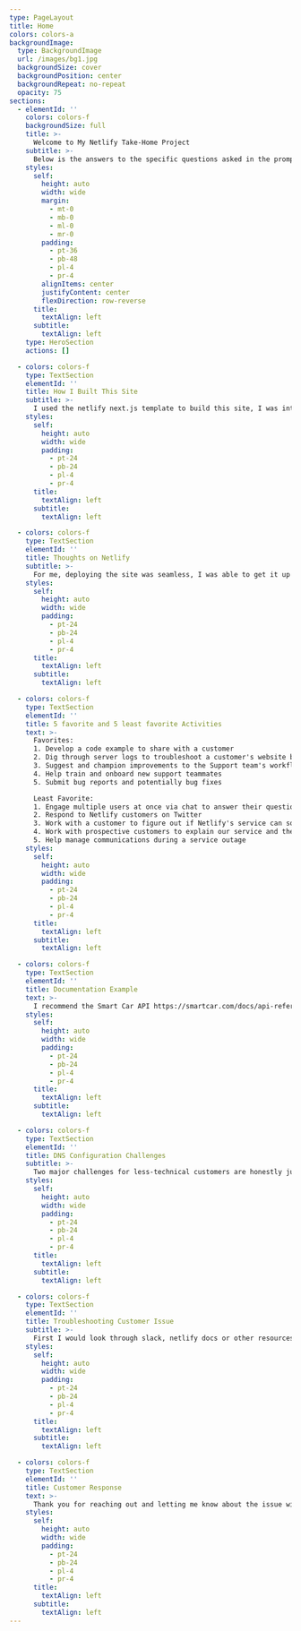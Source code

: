 ```yaml
---
type: PageLayout
title: Home
colors: colors-a
backgroundImage:
  type: BackgroundImage
  url: /images/bg1.jpg
  backgroundSize: cover
  backgroundPosition: center
  backgroundRepeat: no-repeat
  opacity: 75
sections:
  - elementId: ''
    colors: colors-f
    backgroundSize: full
    title: >-
      Welcome to My Netlify Take-Home Project
    subtitle: >-
      Below is the answers to the specific questions asked in the prompts
    styles:
      self:
        height: auto
        width: wide
        margin:
          - mt-0
          - mb-0
          - ml-0
          - mr-0
        padding:
          - pt-36
          - pb-48
          - pl-4
          - pr-4
        alignItems: center
        justifyContent: center
        flexDirection: row-reverse
      title:
        textAlign: left
      subtitle:
        textAlign: left
    type: HeroSection
    actions: []

  - colors: colors-f
    type: TextSection
    elementId: ''
    title: How I Built This Site
    subtitle: >-
      I used the netlify next.js template to build this site, I was interested in building using this because I have played around with it a little bit but not as much as I would like to. One challenge I came across was that I had a grand idea of tabbing out all the questions so that they would be in the header, but then my daughter woke up from her nap and for the sake of time I decided it would be best to probaby just have everything live on the main page.
    styles:
      self:
        height: auto
        width: wide
        padding:
          - pt-24
          - pb-24
          - pl-4
          - pr-4
      title:
        textAlign: left
      subtitle:
        textAlign: left

  - colors: colors-f
    type: TextSection
    elementId: ''
    title: Thoughts on Netlify
    subtitle: >-
      For me, deploying the site was seamless, I was able to get it up and running in no time. I really appreciated how on the overview page on netlify there is a section called Set up your site, I like how that section walks you through all the neccesary next steps like setting up a custom domain and securing your site with HTTPS. I would also eventually love to explore the logs and site analytics at some point but obviously that is not in the cards for this exercise.
    styles:
      self:
        height: auto
        width: wide
        padding:
          - pt-24
          - pb-24
          - pl-4
          - pr-4
      title:
        textAlign: left
      subtitle:
        textAlign: left

  - colors: colors-f
    type: TextSection
    elementId: ''
    title: 5 favorite and 5 least favorite Activities
    text: >-
      Favorites:
      1. Develop a code example to share with a customer
      2. Dig through server logs to troubleshoot a customer's website behavior
      3. Suggest and champion improvements to the Support team's workflow
      4. Help train and onboard new support teammates
      5. Submit bug reports and potentially bug fixes

      Least Favorite:
      1. Engage multiple users at once via chat to answer their questions and troubleshoot problems
      2. Respond to Netlify customers on Twitter
      3. Work with a customer to figure out if Netlify's service can solve a particular workflow or integration challenge they have
      4. Work with prospective customers to explain our service and the pricing model
      5. Help manage communications during a service outage
    styles:
      self:
        height: auto
        width: wide
        padding:
          - pt-24
          - pb-24
          - pl-4
          - pr-4
      title:
        textAlign: left
      subtitle:
        textAlign: left

  - colors: colors-f
    type: TextSection
    elementId: ''
    title: Documentation Example
    text: >-
      I recommend the Smart Car API https://smartcar.com/docs/api-reference/intro for its ease of use and the features that it provides, not only can you use this to lock, unlock a car but you can also use it to check out the charging behavior of the car and the odometer or even tire pressure. I have implemented this in the past and the docs are so well written and the support team is readily available that if someone wanted to create a custom app to lock and unlock their car if they forgot their keys somewhere or wanted to remotely check in on their tire pressure this is a great resource to do so!
    styles:
      self:
        height: auto
        width: wide
        padding:
          - pt-24
          - pb-24
          - pl-4
          - pr-4
      title:
        textAlign: left
      subtitle:
        textAlign: left

  - colors: colors-f
    type: TextSection
    elementId: ''
    title: DNS Configuration Challenges
    subtitle: >-
      Two major challenges for less-technical customers are honestly just the unfamiliaroty of it all, when you are changing DNS records in Wix or another platform reading the instructions can feel overwhelming because of all of the technical jargon but the beauty of it is that once you get through the steps its really just a matter of copying and pasting the needed changes. I really do think for less technical folks it is just the unkown. I remember having to teach my husband this and once he realized how it really it just copying and pasting he felt much more confident that he could do it on his own in the future, Another challenge I think is the time it can take to update the records. When working with DNS configurations it can take awhile to see those updates and for someone who is unfamiliar that can probably feel a bit overwhelming and they may give up or think something is wrong when the process is just not quite finished.
    styles:
      self:
        height: auto
        width: wide
        padding:
          - pt-24
          - pb-24
          - pl-4
          - pr-4
      title:
        textAlign: left
      subtitle:
        textAlign: left

  - colors: colors-f
    type: TextSection
    elementId: ''
    title: Troubleshooting Customer Issue
    subtitle: >-
      First I would look through slack, netlify docs or other resources at my disposal for that particular error code ( Build failed due to a user error: Build script returned non-zero exit code:) to see how we have resolved this issue for customers in the past by looking at old tickets, etc. If that did not produce anything valuable or help me figure out my next steps I would probaby reach out to the customer and maybe ask them what changes they have made that caused the site not to build, had the site been built in the past? I want to see if this is an issue where the user has never been able to get their site to build on netlify or if it possibly has to do with a breaking change that they have made recently.
    styles:
      self:
        height: auto
        width: wide
        padding:
          - pt-24
          - pb-24
          - pl-4
          - pr-4
      title:
        textAlign: left
      subtitle:
        textAlign: left

  - colors: colors-f
    type: TextSection
    elementId: ''
    title: Customer Response
    text: >-
      Thank you for reaching out and letting me know about the issue with your site not building. I completely understand how frustrating it can be when things aren’t working as expected, and I’m here to help! I noticed from the build logs that there was an error indicating a "user error" with a non-zero exit code: 2. This usually points to a problem with the configuration. Since your repository is private, I can’t look directly at the code, but I’d love to work with you to figure this out. Could you share if you made any recent changes to your project? I’m also happy to provide resources or documentation that might assist you as you troubleshoot this. Please don’t hesitate to reach out if you have any questions or need more support—I’m here for you!
    styles:
      self:
        height: auto
        width: wide
        padding:
          - pt-24
          - pb-24
          - pl-4
          - pr-4
      title:
        textAlign: left
      subtitle:
        textAlign: left
---
```

